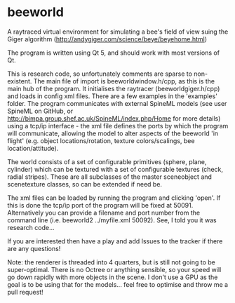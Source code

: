 # beeworld
A raytraced virtual environment for simulating a bee's field of view suing the Giger algorithm (http://andygiger.com/science/beye/beyehome.html)

The program is written using Qt 5, and should work with most versions of Qt. 

This is research code, so unfortunately comments are sparse to non-existent. The main file
of import is beeworldwindow.h/cpp, as this is the main hub of the program. It initialises 
the raytracer (beeworldgiger.h/cpp) and loads in config xml files. There are a few examples 
in the 'examples' folder. The program communicates with external SpineML models (see user
SpineML on GitHub, or http://bimpa.group.shef.ac.uk/SpineML/index.php/Home for more details)
using a tcp/ip interface - the xml file defines the ports by which the program will communicate, 
allowing the model to alter aspects of the beeworld 'in flight' (e.g. object locations/rotation, 
texture colors/scalings, bee location/attitude). 

The world consists of a set of configurable primitives (sphere, plane, cylinder) which can be textured with a set
of configurable textures (check, radial stripes). These are all subclasses of the master sceneobject and scenetexture
classes, so can be extended if need be.

The xml files can be loaded by running the program and clicking 'open'. If this is done the tcp/ip port of the 
program will be fixed at 50091. Alternatively you can provide a filename and port number from
the command line (i.e. beeworld2 ../myfile.xml 50092). See, I told you it was research code...

If you are interested then have a play and add Issues to the tracker if there are any questions!

Note: the renderer is threaded into 4 quarters, but is still not going to be super-optimal. There
is no Octree or anything sensible, so your speed will go down rapidly with more objects in the
scene. I don't use a GPU as the goal is to be using that for the models... feel free to optimise and
throw me a pull request!
